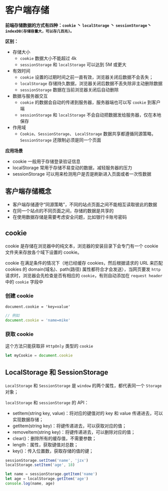 # 客户端存储

**前端存储数据的方式有四种：`cookie` 丶 `localStorage` 丶 `sessionStorage`丶 `indexDB(存储容量大，可以存几百兆)。`**

**区别：**

- 存储大小
  - `cookie` 数据大小不能超过 4k
  - `sessionStorage` 和 `localStorage` 可以达到 5M 或更大
- 有效时间
  - ​`cookie` 设置的过期时间之前一直有效，浏览器关闭后数据不会丢失；
  - `localStorage` 存储持久数据，浏览器关闭后数据不丢失除非主动删除数据
  - ​`sessionStorage` 数据在当前浏览器关闭后自动删除
- 数据与服务器交互
  - `cookie` 的数据会自动的传递到服务器，服务器端也可以写 `cookie` 到客户端
  - ​`sessionStorage` 和 `localStorage` 不会自动把数据发给服务器，仅在本地保存
- 作用域
  - `Cookie`、`SessionStorage`、 `LocalStorage` 数据共享都遵循同源策略，`SessionStorage` 还限制必须是同一个页面

**应用场景**

- cookie 一般用于存储登录验证信息
- localStorage 常用于存储不易变动的数据，减轻服务器的压力
- sessionStorage 可以用来检测用户是否是刷新进入页面或者一次性数据

## 客户端存储概念

- 客户端存储遵守“同源策略”，不同的站点页面之间不能相互读取彼此的数据
- 在同一个站点的不同页面之间，存储的数据是共享的
- 在使用数据存储是需要考虑安全问题，比如银行卡账号密码

## cookie

cookie 是存储在浏览器中的纯文本，浏览器的安装目录下会专门有一个 cookie 文件夹来存放各个域下设置的 cookie。

cookie 在满足条件的情况下（地已经缓存 cookies，然后根据请求的 URL 来匹配 cookies 的 domain(域名)、path(路径) 属性都符合才会发送），当网页要发 `http` 请求时，浏览器会先检查是否有相应的 `cookie`，有则自动添加在 `request header` 中的 `cookie` 字段中

### 创建 cookie

`document.cookie = 'key=value'`

```js
// 例如
document.cookie = 'name=mike'
```

### 获取 cookie

这个方法只能获取非 `HttpOnly` 类型的 `cookie`

```js
let myCookie = document.cookie
```

## LocalStorage 和 SessionStorage

`LocalStorage` 和 `SessionStorage` 是 `window` 的两个属性，都代表同一个 `Storage` 对象；

`localStorage` 和 `sessionStorage` 的 API：

- setItem(string key, value)：将对应的键值对的 key 和 value 传递进去，可以实现数据存储；
- getItem(string key)：将键传递进去，可以获取对应的值；
- removeItem(string key)：将键传递进去，可以删除对应的值；
- clear()：删除所有的缓存值，不需要参数；
- length：属性，获取键值对总数；
- key()：传入位置数，获取存储的值的键；

```js
sessionStorage.setItem('name', 'jzx')
localStorage.setItem('age', 18)

let name = sessionStorage.getItem('name')
let age = localStorage.getItem('age')
console.log(name, age)
```
